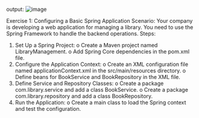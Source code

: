 output:
![image](https://github.com/user-attachments/assets/b02e664b-ac7f-42df-8ee0-7764b812fb99)

Exercise 1: Configuring a Basic Spring Application
Scenario: 
Your company is developing a web application for managing a library. You need to use the Spring Framework to handle the backend operations.
Steps:
1.	Set Up a Spring Project:
o	Create a Maven project named LibraryManagement.
o	Add Spring Core dependencies in the pom.xml file.
2.	Configure the Application Context:
o	Create an XML configuration file named applicationContext.xml in the src/main/resources directory.
o	Define beans for BookService and BookRepository in the XML file.
3.	Define Service and Repository Classes:
o	Create a package com.library.service and add a class BookService.
o	Create a package com.library.repository and add a class BookRepository.
4.	Run the Application:
o	Create a main class to load the Spring context and test the configuration.
